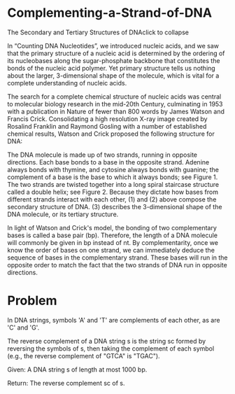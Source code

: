 # Complementing-a-Strand-of-DNA
The Secondary and Tertiary Structures of DNAclick to collapse

In “Counting DNA Nucleotides”, we introduced nucleic acids, and we saw that the primary structure of a nucleic acid is determined by the ordering of its nucleobases along the sugar-phosphate backbone that constitutes the bonds of the nucleic acid polymer. Yet primary structure tells us nothing about the larger, 3-dimensional shape of the molecule, which is vital for a complete understanding of nucleic acids.

The search for a complete chemical structure of nucleic acids was central to molecular biology research in the mid-20th Century, culminating in 1953 with a publication in Nature of fewer than 800 words by James Watson and Francis Crick. Consolidating a high resolution X-ray image created by Rosalind Franklin and Raymond Gosling with a number of established chemical results, Watson and Crick proposed the following structure for DNA:

The DNA molecule is made up of two strands, running in opposite directions.
Each base bonds to a base in the opposite strand. Adenine always bonds with thymine, and cytosine always bonds with guanine; the complement of a base is the base to which it always bonds; see Figure 1.
The two strands are twisted together into a long spiral staircase structure called a double helix; see Figure 2.
Because they dictate how bases from different strands interact with each other, (1) and (2) above compose the secondary structure of DNA. (3) describes the 3-dimensional shape of the DNA molecule, or its tertiary structure.

In light of Watson and Crick's model, the bonding of two complementary bases is called a base pair (bp). Therefore, the length of a DNA molecule will commonly be given in bp instead of nt. By complementarity, once we know the order of bases on one strand, we can immediately deduce the sequence of bases in the complementary strand. These bases will run in the opposite order to match the fact that the two strands of DNA run in opposite directions.

# Problem
In DNA strings, symbols 'A' and 'T' are complements of each other, as are 'C' and 'G'.

The reverse complement of a DNA string s is the string sc formed by reversing the symbols of s, then taking the complement of each symbol (e.g., the reverse complement of "GTCA" is "TGAC").

Given: A DNA string s of length at most 1000 bp.

Return: The reverse complement sc of s.
